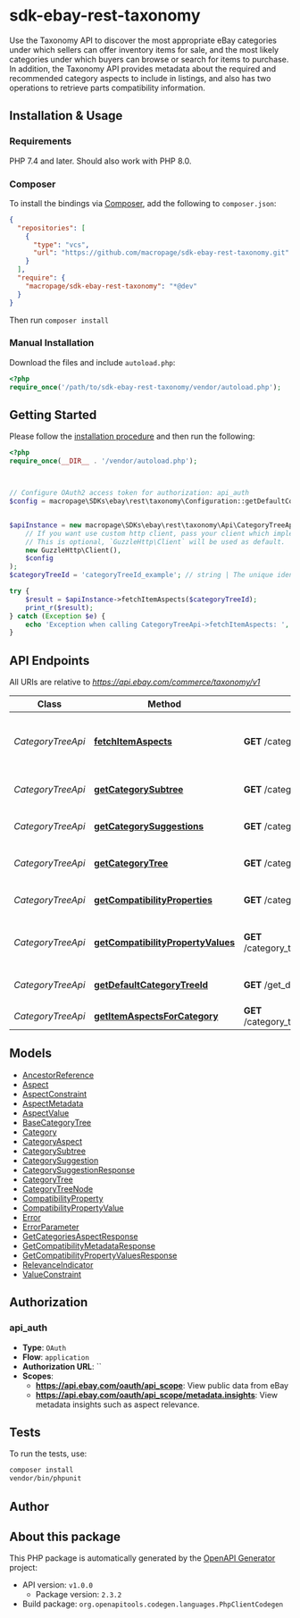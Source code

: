 # sdk-ebay-rest-taxonomy

Use the Taxonomy API to discover the most appropriate eBay categories under which sellers can offer inventory items for sale, and the most likely categories under which buyers can browse or search for items to purchase. In addition, the Taxonomy API provides metadata about the required and recommended category aspects to include in listings, and also has two operations to retrieve parts compatibility information.


## Installation & Usage

### Requirements

PHP 7.4 and later.
Should also work with PHP 8.0.

### Composer

To install the bindings via [Composer](https://getcomposer.org/), add the following to `composer.json`:

```json
{
  "repositories": [
    {
      "type": "vcs",
      "url": "https://github.com/macropage/sdk-ebay-rest-taxonomy.git"
    }
  ],
  "require": {
    "macropage/sdk-ebay-rest-taxonomy": "*@dev"
  }
}
```

Then run `composer install`

### Manual Installation

Download the files and include `autoload.php`:

```php
<?php
require_once('/path/to/sdk-ebay-rest-taxonomy/vendor/autoload.php');
```

## Getting Started

Please follow the [installation procedure](#installation--usage) and then run the following:

```php
<?php
require_once(__DIR__ . '/vendor/autoload.php');



// Configure OAuth2 access token for authorization: api_auth
$config = macropage\SDKs\ebay\rest\taxonomy\Configuration::getDefaultConfiguration()->setAccessToken('YOUR_ACCESS_TOKEN');


$apiInstance = new macropage\SDKs\ebay\rest\taxonomy\Api\CategoryTreeApi(
    // If you want use custom http client, pass your client which implements `GuzzleHttp\ClientInterface`.
    // This is optional, `GuzzleHttp\Client` will be used as default.
    new GuzzleHttp\Client(),
    $config
);
$categoryTreeId = 'categoryTreeId_example'; // string | The unique identifier of the eBay category tree being requested.

try {
    $result = $apiInstance->fetchItemAspects($categoryTreeId);
    print_r($result);
} catch (Exception $e) {
    echo 'Exception when calling CategoryTreeApi->fetchItemAspects: ', $e->getMessage(), PHP_EOL;
}

```

## API Endpoints

All URIs are relative to *https://api.ebay.com/commerce/taxonomy/v1*

Class | Method | HTTP request | Description
------------ | ------------- | ------------- | -------------
*CategoryTreeApi* | [**fetchItemAspects**](docs/Api/CategoryTreeApi.md#fetchitemaspects) | **GET** /category_tree/{category_tree_id}/fetch_item_aspects | Get Aspects for All Leaf Categories in a Marketplace
*CategoryTreeApi* | [**getCategorySubtree**](docs/Api/CategoryTreeApi.md#getcategorysubtree) | **GET** /category_tree/{category_tree_id}/get_category_subtree | Get a Category Subtree
*CategoryTreeApi* | [**getCategorySuggestions**](docs/Api/CategoryTreeApi.md#getcategorysuggestions) | **GET** /category_tree/{category_tree_id}/get_category_suggestions | Get Suggested Categories
*CategoryTreeApi* | [**getCategoryTree**](docs/Api/CategoryTreeApi.md#getcategorytree) | **GET** /category_tree/{category_tree_id} | Get a Category Tree
*CategoryTreeApi* | [**getCompatibilityProperties**](docs/Api/CategoryTreeApi.md#getcompatibilityproperties) | **GET** /category_tree/{category_tree_id}/get_compatibility_properties | Get Compatibility Properties
*CategoryTreeApi* | [**getCompatibilityPropertyValues**](docs/Api/CategoryTreeApi.md#getcompatibilitypropertyvalues) | **GET** /category_tree/{category_tree_id}/get_compatibility_property_values | Get Compatibility Property Values
*CategoryTreeApi* | [**getDefaultCategoryTreeId**](docs/Api/CategoryTreeApi.md#getdefaultcategorytreeid) | **GET** /get_default_category_tree_id | Get a Default Category Tree ID
*CategoryTreeApi* | [**getItemAspectsForCategory**](docs/Api/CategoryTreeApi.md#getitemaspectsforcategory) | **GET** /category_tree/{category_tree_id}/get_item_aspects_for_category | 

## Models

- [AncestorReference](docs/Model/AncestorReference.md)
- [Aspect](docs/Model/Aspect.md)
- [AspectConstraint](docs/Model/AspectConstraint.md)
- [AspectMetadata](docs/Model/AspectMetadata.md)
- [AspectValue](docs/Model/AspectValue.md)
- [BaseCategoryTree](docs/Model/BaseCategoryTree.md)
- [Category](docs/Model/Category.md)
- [CategoryAspect](docs/Model/CategoryAspect.md)
- [CategorySubtree](docs/Model/CategorySubtree.md)
- [CategorySuggestion](docs/Model/CategorySuggestion.md)
- [CategorySuggestionResponse](docs/Model/CategorySuggestionResponse.md)
- [CategoryTree](docs/Model/CategoryTree.md)
- [CategoryTreeNode](docs/Model/CategoryTreeNode.md)
- [CompatibilityProperty](docs/Model/CompatibilityProperty.md)
- [CompatibilityPropertyValue](docs/Model/CompatibilityPropertyValue.md)
- [Error](docs/Model/Error.md)
- [ErrorParameter](docs/Model/ErrorParameter.md)
- [GetCategoriesAspectResponse](docs/Model/GetCategoriesAspectResponse.md)
- [GetCompatibilityMetadataResponse](docs/Model/GetCompatibilityMetadataResponse.md)
- [GetCompatibilityPropertyValuesResponse](docs/Model/GetCompatibilityPropertyValuesResponse.md)
- [RelevanceIndicator](docs/Model/RelevanceIndicator.md)
- [ValueConstraint](docs/Model/ValueConstraint.md)

## Authorization

### api_auth

- **Type**: `OAuth`
- **Flow**: `application`
- **Authorization URL**: ``
- **Scopes**: 
    - **https://api.ebay.com/oauth/api_scope**: View public data from eBay
    - **https://api.ebay.com/oauth/api_scope/metadata.insights**: View metadata insights such as aspect relevance.

## Tests

To run the tests, use:

```bash
composer install
vendor/bin/phpunit
```

## Author



## About this package

This PHP package is automatically generated by the [OpenAPI Generator](https://openapi-generator.tech) project:

- API version: `v1.0.0`
    - Package version: `2.3.2`
- Build package: `org.openapitools.codegen.languages.PhpClientCodegen`
